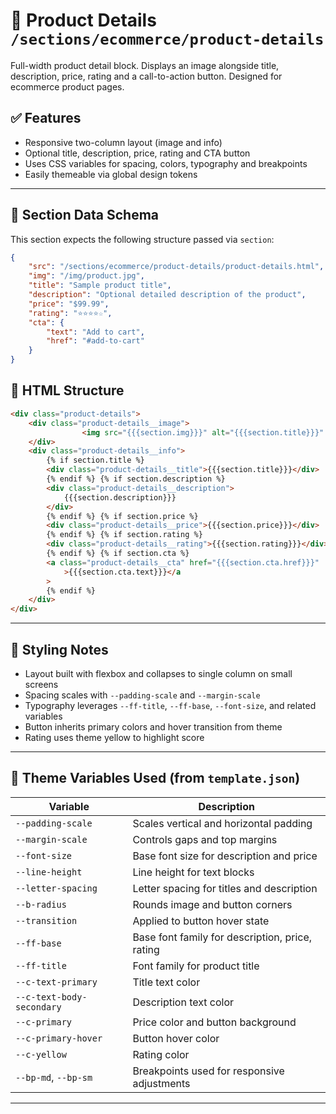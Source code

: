 # 📂 Product Details `/sections/ecommerce/product-details`

Full-width product detail block. Displays an image alongside title, description, price, rating and a call-to-action button. Designed for ecommerce product pages.

## ✅ Features

-   Responsive two-column layout (image and info)
-   Optional title, description, price, rating and CTA button
-   Uses CSS variables for spacing, colors, typography and breakpoints
-   Easily themeable via global design tokens

---

## 🧾 Section Data Schema

This section expects the following structure passed via `section`:

```json
{
	"src": "/sections/ecommerce/product-details/product-details.html",
	"img": "/img/product.jpg",
	"title": "Sample product title",
	"description": "Optional detailed description of the product",
	"price": "$99.99",
	"rating": "⭐️⭐️⭐️⭐️☆",
	"cta": {
		"text": "Add to cart",
		"href": "#add-to-cart"
	}
}
```

## 🧱 HTML Structure

```html
<div class="product-details">
	<div class="product-details__image">
                <img src="{{{section.img}}}" alt="{{{section.title}}}" />
	</div>
	<div class="product-details__info">
		{% if section.title %}
		<div class="product-details__title">{{{section.title}}}</div>
		{% endif %} {% if section.description %}
		<div class="product-details__description">
			{{{section.description}}}
		</div>
		{% endif %} {% if section.price %}
		<div class="product-details__price">{{{section.price}}}</div>
		{% endif %} {% if section.rating %}
		<div class="product-details__rating">{{{section.rating}}}</div>
		{% endif %} {% if section.cta %}
		<a class="product-details__cta" href="{{{section.cta.href}}}"
			>{{{section.cta.text}}}</a
		>
		{% endif %}
	</div>
</div>
```

---

## 🎨 Styling Notes

-   Layout built with flexbox and collapses to single column on small screens
-   Spacing scales with `--padding-scale` and `--margin-scale`
-   Typography leverages `--ff-title`, `--ff-base`, `--font-size`, and related variables
-   Button inherits primary colors and hover transition from theme
-   Rating uses theme yellow to highlight score

---

## 🧩 Theme Variables Used (from `template.json`)

| Variable                  | Description                                     |
| ------------------------- | ----------------------------------------------- |
| `--padding-scale`         | Scales vertical and horizontal padding          |
| `--margin-scale`          | Controls gaps and top margins                   |
| `--font-size`             | Base font size for description and price        |
| `--line-height`           | Line height for text blocks                     |
| `--letter-spacing`        | Letter spacing for titles and description       |
| `--b-radius`              | Rounds image and button corners                 |
| `--transition`            | Applied to button hover state                   |
| `--ff-base`               | Base font family for description, price, rating |
| `--ff-title`              | Font family for product title                   |
| `--c-text-primary`        | Title text color                                |
| `--c-text-body-secondary` | Description text color                          |
| `--c-primary`             | Price color and button background               |
| `--c-primary-hover`       | Button hover color                              |
| `--c-yellow`              | Rating color                                    |
| `--bp-md`, `--bp-sm`      | Breakpoints used for responsive adjustments     |

---
